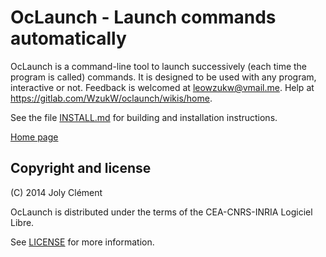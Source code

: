 <!--- OASIS_START --->
<!--- DO NOT EDIT (digest: 1a7b775eade76a5f8205e8bce37a78dd) --->

OcLaunch - Launch commands automatically
========================================

OcLaunch is a command-line tool to launch successively (each time the program
is called) commands. It is designed to be used with any program, interactive
or not. Feedback is welcomed at leowzukw@vmail.me. Help at
https://gitlab.com/WzukW/oclaunch/wikis/home.

See the file [INSTALL.md](INSTALL.md) for building and installation
instructions.

[Home page](http://www.oclaunch.tuxfamily.org)

Copyright and license
---------------------

(C) 2014 Joly Clément

OcLaunch is distributed under the terms of the CEA-CNRS-INRIA Logiciel Libre.

See [LICENSE](LICENSE) for more information.

<!--- OASIS_STOP --->
